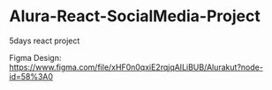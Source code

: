 # Alura-React-SocialMedia-Project

5days react project 

Figma Design: https://www.figma.com/file/xHF0n0qxiE2rqjqAILiBUB/Alurakut?node-id=58%3A0
